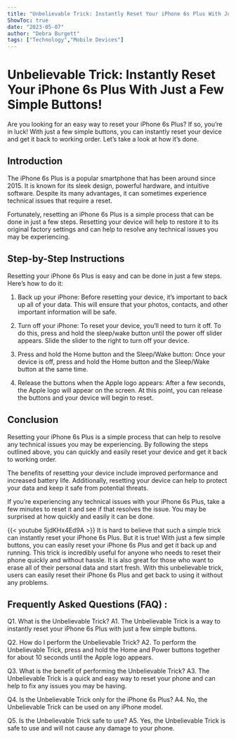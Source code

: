```yaml
---
title: "Unbelievable Trick: Instantly Reset Your iPhone 6s Plus With Just a Few Simple Buttons!"
ShowToc: true 
date: "2023-05-07"
author: "Debra Burgett" 
tags: ["Technology","Mobile Devices"]
---
```

# Unbelievable Trick: Instantly Reset Your iPhone 6s Plus With Just a Few Simple Buttons!

Are you looking for an easy way to reset your iPhone 6s Plus? If so, you’re in luck! With just a few simple buttons, you can instantly reset your device and get it back to working order. Let’s take a look at how it’s done.

## Introduction

The iPhone 6s Plus is a popular smartphone that has been around since 2015. It is known for its sleek design, powerful hardware, and intuitive software. Despite its many advantages, it can sometimes experience technical issues that require a reset. 

Fortunately, resetting an iPhone 6s Plus is a simple process that can be done in just a few steps. Resetting your device will help to restore it to its original factory settings and can help to resolve any technical issues you may be experiencing.

## Step-by-Step Instructions

Resetting your iPhone 6s Plus is easy and can be done in just a few steps. Here’s how to do it:

1. Back up your iPhone: Before resetting your device, it’s important to back up all of your data. This will ensure that your photos, contacts, and other important information will be safe.

2. Turn off your iPhone: To reset your device, you’ll need to turn it off. To do this, press and hold the sleep/wake button until the power off slider appears. Slide the slider to the right to turn off your device.

3. Press and hold the Home button and the Sleep/Wake button: Once your device is off, press and hold the Home button and the Sleep/Wake button at the same time.

4. Release the buttons when the Apple logo appears: After a few seconds, the Apple logo will appear on the screen. At this point, you can release the buttons and your device will begin to reset.

## Conclusion

Resetting your iPhone 6s Plus is a simple process that can help to resolve any technical issues you may be experiencing. By following the steps outlined above, you can quickly and easily reset your device and get it back to working order. 

The benefits of resetting your device include improved performance and increased battery life. Additionally, resetting your device can help to protect your data and keep it safe from potential threats. 

If you’re experiencing any technical issues with your iPhone 6s Plus, take a few minutes to reset it and see if that resolves the issue. You may be surprised at how quickly and easily it can be done.

{{< youtube 5jdKHx4Ed9A >}} 
It is hard to believe that such a simple trick can instantly reset your iPhone 6s Plus. But it is true! With just a few simple buttons, you can easily reset your iPhone 6s Plus and get it back up and running. This trick is incredibly useful for anyone who needs to reset their phone quickly and without hassle. It is also great for those who want to erase all of their personal data and start fresh. With this unbelievable trick, users can easily reset their iPhone 6s Plus and get back to using it without any problems.

## Frequently Asked Questions (FAQ) :
Q1. What is the Unbelievable Trick?
A1. The Unbelievable Trick is a way to instantly reset your iPhone 6s Plus with just a few simple buttons.

Q2. How do I perform the Unbelievable Trick?
A2. To perform the Unbelievable Trick, press and hold the Home and Power buttons together for about 10 seconds until the Apple logo appears.

Q3. What is the benefit of performing the Unbelievable Trick?
A3. The Unbelievable Trick is a quick and easy way to reset your phone and can help to fix any issues you may be having.

Q4. Is the Unbelievable Trick only for the iPhone 6s Plus?
A4. No, the Unbelievable Trick can be used on any iPhone model.

Q5. Is the Unbelievable Trick safe to use?
A5. Yes, the Unbelievable Trick is safe to use and will not cause any damage to your phone.


